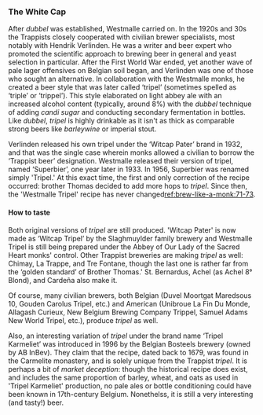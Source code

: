 ### The White Cap

After *dubbel* was established, Westmalle carried on. In the 1920s and 30s the Trappists closely cooperated with civilian brewer specialists, most notably with Hendrik Verlinden. He was a writer and beer expert who promoted the scientific approach to brewing beer in general and yeast selection in particular. After the First World War ended, yet another wave of pale lager offensives on Belgian soil began, and Verlinden was one of those who sought an alternative. In collaboration with the Westmalle monks, he created a beer style that was later called ‘tripel’ (sometimes spelled as ‘triple’ or ‘trippel’). This style elaborated on light abbey ale with an increased alcohol content (typically, around 8%) with the *dubbel* technique of adding *candi sugar* and conducting secondary fermentation in bottles. Like *dubbel*, *tripel* is highly drinkable as it isn't as thick as comparable strong beers like *barleywine* or imperial stout.

Verlinden released his own tripel under the ‘Witcap Pater’ brand in 1932, and that was the single case wherein monks allowed a civilian to borrow the ‘Trappist beer’ designation. Westmalle released their version of tripel, named ‘Superbier’, one year later in 1933. In 1956, Superbier was renamed simply 'Tripel.' At this exact time, the first and only correction of the recipe occurred: brother Thomas decided to add more hops to *tripel*. Since then, the 'Westmalle Tripel' recipe has never changed[ref:brew-like-a-monk:71-73]().

#### How to taste

Both original versions of *tripel* are still produced. 'Witcap Pater' is now made as ‘Witcap Tripel’ by the Slaghmuylder family brewery and Westmalle Tripel is still being prepared under the Abbey of Our Lady of the Sacred Heart monks' control. Other Trappist breweries are making *tripel* as well: Chimay, La Trappe, and Tre Fontane, though the last one is rather far from the ‘golden standard’ of Brother Thomas.' St. Bernardus, Achel (as Achel 8° Blond), and Cardeña also make it.

Of course, many civilian brewers, both Belgian (Duvel Moortgat Maredsous 10, Gouden Carolus Tripel, etc.) and American (Unibroue La Fin Du Monde, Allagash Curieux, New Belgium Brewing Company Trippel, Samuel Adams New World Tripel, etc.), produce *tripel* as well.

Also, an interesting variation of *tripel* under the brand name ‘Tripel Karmeliet’ was introduced in 1996 by the Belgian Bosteels brewery (owned by AB InBev). They claim that the recipe, dated back to 1679, was found in the Carmelite monastery, and is solely unique from the Trappist *tripel*. It is perhaps a bit of *market deception*: though the historical recipe does exist, and includes the same proportion of barley, wheat, and oats as used in 'Tripel Karmeliet' production, no pale ales or bottle conditioning could have been known in 17th-century Belgium. Nonethelss, it is still a very interesting (and tasty!) beer.